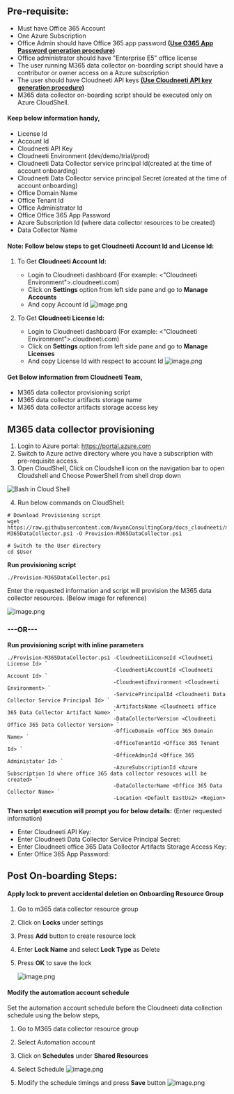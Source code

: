 


## **Pre-requisite:**

- Must have Office 365 Account 
- One Azure Subscription
- Office Admin should have Office 365 app password **([Use O365 App Password generation procedure](./create-app-password.html))**
- Office administrator should have "Enterprise E5" office license
- The user running M365 data collector on-boarding script should have a contributor or owner access on a Azure subscription 
- The user should have Cloudneeti API keys **[(Use Cloudneeti API key generation procedure)](./api-key-generation.html)**
- M365 data collector on-boarding script should be executed only on Azure CloudShell.

#### Keep below information handy,
- License Id
- Account Id 
- Cloudneeti API Key
- Cloudneeti Environment (dev/demo/trial/prod)
- Cloudneeti Data Collector service principal Id(created at the time of account onboarding)
- Cloudneeti Data Collector service principal Secret (created at the time of account onboarding)
- Office Domain Name
- Office Tenant Id
- Office Administrator Id
- Office Office 365 App Password
- Azure Subscription Id (where data collector resources to be created)
- Data Collector Name 

#### **Note:** Follow below steps to get Cloudneeti Account Id and License Id:
1. To Get **Cloudneeti Account Id:** 
    - Login to Cloudneeti dashboard (For example: <"Cloudneeti Environment">.cloudneeti.com)
    - Click on **Settings** option from left side pane and go to **Manage Accounts**
    - And copy Account Id
![image.png](../images/image-0f39f0cd-3ae8-406d-8f71-12393e61864f.png)

1. To Get **Cloudneeti License Id:** 
    - Login to Cloudneeti dashboard (For example: <"Cloudneeti Environment">.cloudneeti.com)
    - Click on **Settings** option from left side pane and go to **Manage Licenses**
    - And copy License Id with respect to account Id
![image.png](../images/image-fd9955ba-37dc-4903-97eb-1100775c4116.png)
#### Get Below information from Cloudneeti Team,
- M365 data collector provisioning script
- M365 data collector artifacts storage name
- M365 data collector artifacts storage access key


## **M365 data collector provisioning**

1. Login to Azure portal: https://portal.azure.com
2. Switch to Azure active directory where you have a subscription with pre-requisite access.
3. Open CloudShell,
Click on Cloudshell icon on the navigation bar to open Cloudshell and Choose PowerShell from shell drop down
<IMG src="https://docs.microsoft.com/en-in/azure/cloud-shell/media/overview/overview-bash-pic.png" alt="Bash in Cloud Shell"/>

4. Run below commands on CloudShell: 
```
# Download Provisioning script
wget https://raw.githubusercontent.com/AvyanConsultingCorp/docs_cloudneeti/master/scripts/Provision-M365DataCollector.ps1 -O Provision-M365DataCollector.ps1

# Switch to the User directory
cd $User
```

**Run provisioning script**
```
./Provision-M365DataCollector.ps1
```
Enter the requested information and script will provision the M365 data collector resources. (Below image for reference)


![image.png](../images/image-84462894-9e30-4d92-a030-2d07c0816c9d.png)


### **---OR---**
**Run provisioning script with inline parameters**
```
./Provision-M365DataCollector.ps1 -CloudneetiLicenseId <Cloudneeti License Id> `
                                  -CloudneetiAccountId <Cloudneeti Account Id> `
                                  -CloudneetiEnvironment <Cloudneeti Environment> `
                                  -ServicePrincipalId <Cloudneeti Data Collector Service Principal Id> `
                                  -ArtifactsName <Cloudneeti office 365 Data Collector Artifact Name> `
                                  -DataCollectorVersion <Cloudneeti Office 365 Data Collector Version> `
                                  -OfficeDomain <Office 365 Domain Name> `
                                  -OfficeTenantId <Office 365 Tenant Id> `
                                  -OfficeAdminId <Office 365 Administator Id> `
                                  -AzureSubscriptionId <Azure Subscription Id where office 365 data collector resouces will be created> `
                                  -DataCollectorName <Office 365 Data Collector Name> `
                                  -Location <Default EastUs2> <Region> 
```
**Then script execution will prompt you for below details:** (Enter requested information)
- Enter Cloudneeti API Key:
- Enter Cloudneeti Data Collector Service Principal Secret:
- Enter Cloudneeti office 365 Data Collector Artifacts Storage Access Key:
- Enter Office 365 App Password:

## **Post On-boarding Steps:**

#### Apply lock to prevent accidental deletion on Onboarding Resource Group
1. Go to m365 data collector resource group
2. Click on **Locks** under settings
3. Press **Add** button to create resource lock
4. Enter **Lock Name** and select **Lock Type** as Delete
5. Press **OK** to save the lock

   ![image.png](../images/image-c4bdfa9a-9797-4b29-ba5a-d902b8826cdb.png)

#### Modify the automation account schedule 

Set the automation account schedule before the Cloudneeti data collection schedule using the below steps,
1. Go to M365 data collector resource group
2. Select Automation account 
3. Click on **Schedules** under **Shared Resources**
4. Select Schedule
   ![image.png](../images/image-c11021a9-949e-445d-91de-550f3ebd7364.png)

5. Modify the schedule timings and press **Save** button
   ![image.png](../images/image-0f05e4ab-85fb-491f-890a-659b672db7e6.png)